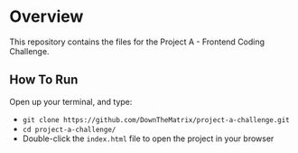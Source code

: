# Overview

This repository contains the files for the Project A - Frontend Coding Challenge.

## How To Run

Open up your terminal, and type:

+ `git clone https://github.com/DownTheMatrix/project-a-challenge.git`
+ `cd project-a-challenge/`
+ Double-click the `index.html` file to open the project in your browser
